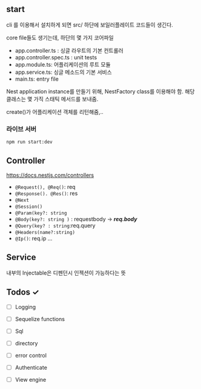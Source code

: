 ## start

cli 를 이용해서 설치하게 되면 src/ 하단에 보일러플레이트 코드들이 생긴다.

core file들도 생기는데, 하단의 몇 가지 코어파일

- app.controller.ts : 싱글 라우트의 기본 컨트롤러    
- app.controller.spec.ts : unit tests    
- app.module.ts: 어플리케이션의 루트 모듈     
- app.service.ts: 싱글 메소드의 기본 서비스    
- main.ts: entry file    

Nest application instance를 만들기 위해, NestFactory  class를 이용해야 함.
해당 클래스는 몇 가직 스태틱 메서드를 보내줌.

create()가 어플리케이션 객체를 리턴해줌,.. 


### 라이브 서버 
`npm run start:dev`

## Controller


https://docs.nestjs.com/controllers


- `@Request(), @Req()`: req
- `@Response(). @Res()`: res
- `@Next`
- `@Session()`
- `@Param(key?: string`
- `@Body(key?: string )` : requestbody -> **_req.body_**
- `@Query(key? : string`:req.query
- `@Headers(name?:string)`
- `@Ip()`: req.ip
...

## Service

내부의 Injectable은 디펜던시 인젝션이 가능하다는 뜻


## Todos  ✓

- [ ] Logging
- [ ] Sequelize functions
- [ ] Sql 
- [ ] directory 
- [ ] error control
- [ ] Authenticate
- [ ] View engine

